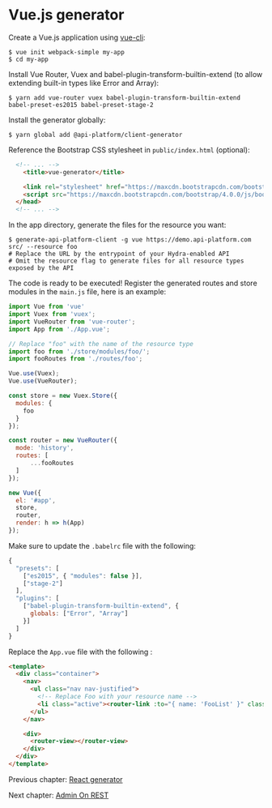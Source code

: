 # Vue.js generator

Create a Vue.js application using [vue-cli](https://github.com/vuejs/vue-cli):

    $ vue init webpack-simple my-app
    $ cd my-app

Install Vue Router, Vuex and babel-plugin-transform-builtin-extend (to allow extending built-in types like Error and Array):

    $ yarn add vue-router vuex babel-plugin-transform-builtin-extend babel-preset-es2015 babel-preset-stage-2 

Install the generator globally:

    $ yarn global add @api-platform/client-generator

Reference the Bootstrap CSS stylesheet in `public/index.html` (optional):

```html
  <!-- ... -->
    <title>vue-generator</title>

    <link rel="stylesheet" href="https://maxcdn.bootstrapcdn.com/bootstrap/4.0.0/css/bootstrap.min.css" integrity="sha384-Gn5384xqQ1aoWXA+058RXPxPg6fy4IWvTNh0E263XmFcJlSAwiGgFAW/dAiS6JXm" crossorigin="anonymous">
    <script src="https://maxcdn.bootstrapcdn.com/bootstrap/4.0.0/js/bootstrap.min.js" integrity="sha384-JZR6Spejh4U02d8jOt6vLEHfe/JQGiRRSQQxSfFWpi1MquVdAyjUar5+76PVCmYl" crossorigin="anonymous"></script>
  </head>
  <!-- ... -->
```

In the app directory, generate the files for the resource you want:

    $ generate-api-platform-client -g vue https://demo.api-platform.com src/ --resource foo
    # Replace the URL by the entrypoint of your Hydra-enabled API
    # Omit the resource flag to generate files for all resource types exposed by the API

The code is ready to be executed! Register the generated routes and store modules in the `main.js` file, here is an example:

```javascript
import Vue from 'vue'
import Vuex from 'vuex';
import VueRouter from 'vue-router';
import App from './App.vue';

// Replace "foo" with the name of the resource type
import foo from './store/modules/foo/';
import fooRoutes from './routes/foo';

Vue.use(Vuex);
Vue.use(VueRouter);

const store = new Vuex.Store({
  modules: {
    foo
  }
});

const router = new VueRouter({
  mode: 'history',
  routes: [
      ...fooRoutes
  ]
});

new Vue({
  el: '#app',
  store,
  router,
  render: h => h(App)
});
```

Make sure to update the `.babelrc` file with the following:

```javascript
{
  "presets": [
    ["es2015", { "modules": false }],
    ["stage-2"]
  ],
  "plugins": [
    ["babel-plugin-transform-builtin-extend", {
      globals: ["Error", "Array"]
    }]
  ]
}
```

Replace the `App.vue` file with the following :

```html
<template>
  <div class="container">
    <nav>
      <ul class="nav nav-justified">
        <!-- Replace Foo with your resource name -->
        <li class="active"><router-link :to="{ name: 'FooList' }" class="active">Foos</router-link></li>
      </ul>
    </nav>

    <div>
      <router-view></router-view>
    </div>
  </div>
</template>
```
Previous chapter: [React generator](react.md)

Next chapter: [Admin On REST](admin-on-rest.md)
